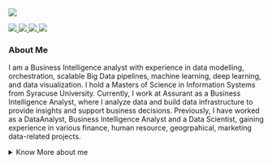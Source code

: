 <div align="left">
  <img src="https://readme-typing-svg.demolab.com?font=Open+Sans&size=25&vCenter=true&color=28F7D9&width=800&lines=Hello,+I'm+Ritik+Dhame!;Welcome+to+my+GitHub+Profile;%23DataEngineering+%23Hadoop+%23Spark+%23Kafka+%23Snowflake+%23Flink;%23MachineLearning+%23ScikitLearn+%23TensorFlow+%23PyTorch;%23DataAnalysis+%23Pandas+%23NumPy+%23SQL;%23DataVisualization+%23Matplotlib+%23Seaborn+%23Plotly;%23BigData+%23Hadoop+%23Spark+%23Kafka+%23Docker+%23Flink;%23DataProcessing+%23SQL+%23AWS+%23Azure;%23CloudComputing+%23AWS+%23GCP+%23Azure;%23BusinessIntelligence+%23Tableau+%23PowerBI+%23Looker&duration=500&pause=5000">
</div>

<p align="left">
  <a href="mailto:ritikdhame5@gmail.com" target="_blank">
    <img src="https://img.shields.io/badge/Email-ritikdhame5%40gmail.com-%230066D6?style=flat&logo=gmail">
  </a>
  <a href="https://www.linkedin.com/in/ritikdhame/" target="_blank">
    <img src="https://img.shields.io/badge/LinkedIn-ritikdhame-%230066D6?style=flat&logo=linkedin">
  </a>
  <a href="https://public.tableau.com/app/profile/ritik.dhame/vizzes" target="_blank">
    <img src="https://img.shields.io/badge/Tableau-ritik.dhame-%230066D6?style=flat&logo=tableau">
  </a>
  <a href="https://resplendent-biscotti-0290d4.netlify.app/" target="_blank">
    <img src="https://img.shields.io/badge/Request%20Resume-%230066D6?style=flat&logo=file">
  </a>
</p>

### About Me
I am a Business Intelligence analyst with experience in data modelling, orchestration, scalable Big Data pipelines, machine learning, deep learning, and data visualization. I hold a Masters of Science in Information Systems from Syracuse University. Currently, I work at Assurant as a Business Intelligence Analyst, where I analyze data and build data infrastructure to provide insights and support business decisions. Previously, I have worked as a DataAnalyst, Business Intelligence Analyst and a Data Scientist, gaining experience in various finance, human resource, geogrpahical, marketing data-related projects.

<details>
  <summary>Know More about me</summary>
  
  As a passionate hiker, I know the thrill of reaching the summit and gaining a clear perspective of the terrain and landscape around me. Similarly, my love for data analysis and data science stems from the power it holds in providing a clearer picture of complex datasets, unlocking valuable insights that can drive success for organizations across various industries.

  My competency in data processing, building efficient data pipelines, visualization and handling data quality tools such as SQL, Spark, Tableau, and Power BI, Excel, DBT coupled with my experience in programming languages such as R, Python and machine learning libraries like TensorFlow, PySpark have allowed me to provide comprehensive solutions to organizations. My skills in cloud platforms and other tools like AWS, Snowflake, GitHub, Azure, Docker have enabled me to give organizations a complete understanding of their data, building data pipelines, conducting A/B testing, performing time series analysis, forecasting and conducting hypothesis testing to leverage it for their success.

  But my passion for exploration and analysis is never satisfied, and I am constantly seeking new ways to develop my skills and knowledge in this field. I am excited to apply my passion and expertise to a dynamic organization where I can continue to learn and grow while making valuable contributions to the team.
</details>
